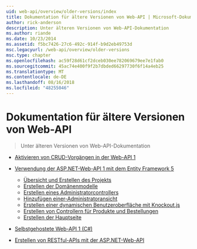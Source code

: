 ```yaml
---
uid: web-api/overview/older-versions/index
title: Dokumentation für ältere Versionen von Web-API | Microsoft-Dokumentation
author: rick-anderson
description: Unter älteren Versionen von Web-API-Dokumentation
ms.author: riande
ms.date: 10/23/2014
ms.assetid: f5bc7426-27c6-492c-914f-b9d2eb49753d
msc.legacyurl: /web-api/overview/older-versions
msc.type: chapter
ms.openlocfilehash: ac59f28d61cf2dceb030ee782069679ee7e1fab0
ms.sourcegitcommit: 45ac74e400f9f2b7dbded66297730f6f14a4eb25
ms.translationtype: MT
ms.contentlocale: de-DE
ms.lasthandoff: 08/16/2018
ms.locfileid: "48255046"
---
```

<a name="documentation-on-older-versions-of-web-api"></a>Dokumentation für ältere Versionen von Web-API
====================
> Unter älteren Versionen von Web-API-Dokumentation


- [Aktivieren von CRUD-Vorgängen in der Web-API 1](creating-a-web-api-that-supports-crud-operations.md)
- [Verwendung der ASP.NET-Web-API 1 mit dem Entity Framework 5](using-web-api-1-with-entity-framework-5/index.md)

    - [Übersicht und Erstellen des Projekts](using-web-api-1-with-entity-framework-5/using-web-api-with-entity-framework-part-1.md)
    - [Erstellen der Domänenmodelle](using-web-api-1-with-entity-framework-5/using-web-api-with-entity-framework-part-2.md)
    - [Erstellen eines Administratorcontrollers](using-web-api-1-with-entity-framework-5/using-web-api-with-entity-framework-part-3.md)
    - [Hinzufügen einer-Administratoransicht](using-web-api-1-with-entity-framework-5/using-web-api-with-entity-framework-part-4.md)
    - [Erstellen einer dynamischen Benutzeroberfläche mit Knockout.js](using-web-api-1-with-entity-framework-5/using-web-api-with-entity-framework-part-5.md)
    - [Erstellen von Controllern für Produkte und Bestellungen](using-web-api-1-with-entity-framework-5/using-web-api-with-entity-framework-part-6.md)
    - [Erstellen der Hauptseite](using-web-api-1-with-entity-framework-5/using-web-api-with-entity-framework-part-7.md)
- [Selbstgehostete Web-API 1 (C#)](self-host-a-web-api.md)
- [Erstellen von RESTful-APIs mit der ASP.NET-Web-API](build-restful-apis-with-aspnet-web-api.md)
